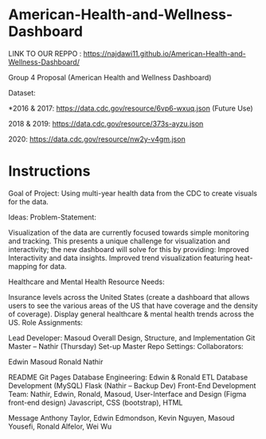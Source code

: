 # American-Health-and-Wellness-Dashboard


LINK TO OUR REPPO :  https://najdawi11.github.io/American-Health-and-Wellness-Dashboard/


Group 4 Proposal (American Health and Wellness Dashboard)

Dataset:


*2016 & 2017: https://data.cdc.gov/resource/6vp6-wxuq.json (Future Use)


2018 & 2019: https://data.cdc.gov/resource/373s-ayzu.json


 2020: https://data.cdc.gov/resource/nw2y-v4gm.json


 # Instructions
 
Goal of Project: Using multi-year health data from the CDC to create visuals for the data.


Ideas:
Problem-Statement:


Visualization of the data are currently focused towards simple monitoring and tracking. This presents a unique challenge for visualization and interactivity; the new dashboard will solve for this by providing:
Improved Interactivity and data insights.
Improved trend visualization featuring heat-mapping for data.


Healthcare and Mental Health Resource Needs:


Insurance levels across the United States (create a dashboard that allows users to see the various areas of the US that have coverage and the density of coverage).
Display general healthcare & mental health trends across the US.
Role Assignments:


Lead Developer: Masoud
Overall Design, Structure, and Implementation
Git Master – Nathir (Thursday)
Set-up Master Repo
Settings: Collaborators:

Edwin
Masoud
Ronald
Nathir 

README
Git Pages
Database Engineering: Edwin & Ronald
ETL
Database Development (MySQL)
Flask (Nathir – Backup Dev)
Front-End Development Team: Nathir, Edwin, Ronald, Masoud,
User-Interface and Design (Figma front-end design)
Javascript, CSS (bootstrap), HTML











Message Anthony Taylor, Edwin Edmondson, Kevin Nguyen, Masoud Yousefi, Ronald Alfelor, Wei Wu










